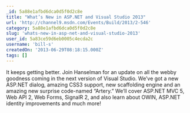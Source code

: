 ```yaml
---
_id: 5a88e1afbd6dca0d5f0d2c8e
title: "What’s New in ASP.NET and Visual Studio 2013"
url: 'http://channel9.msdn.com/Events/Build/2013/2-546'
category: 5a88e1afbd6dca0d5f0d2c8e
slug: 'whats-new-in-asp-net-and-visual-studio-2013'
user_id: 5a83ce59d6eb0005c4ecda2c
username: 'bill-s'
createdOn: '2013-06-29T08:18:15.000Z'
tags: []
---
```


It keeps getting better. Join Hanselman for an update on all the webby goodness coming in the next version of Visual Studio. We’ve got a new ASP.NET dialog, amazing CSS3 support, new scaffolding engine and an amazing new surprise code-named “Artery.” We’ll cover ASP.NET MVC 5, Web API 2, Web Forms, SignalR 2, and also learn about OWIN, ASP.NET identity improvements and much more!
